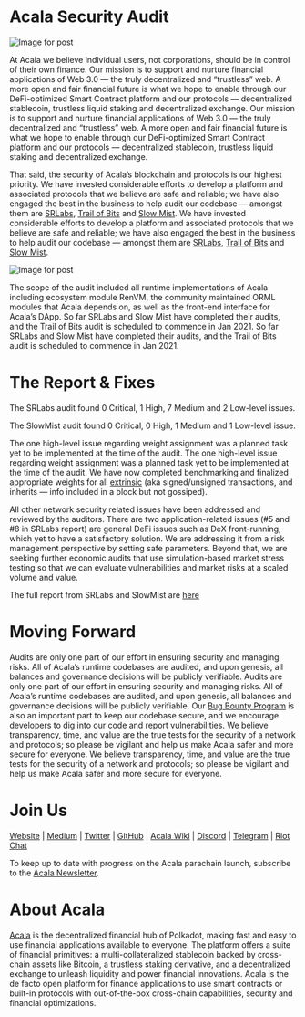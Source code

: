 # Acala Security Audit

![Image for post](https://miro.medium.com/max/8000/1*yhydywHe1k2421hd6xqhFQ.jpeg)

At Acala we believe individual users, not corporations, should be in control of their own finance. Our mission is to support and nurture financial applications of Web 3.0 — the truly decentralized and “trustless” web. A more open and fair financial future is what we hope to enable through our DeFi-optimized Smart Contract platform and our protocols — decentralized stablecoin, trustless liquid staking and decentralized exchange. Our mission is to support and nurture financial applications of Web 3.0 — the truly decentralized and “trustless” web. A more open and fair financial future is what we hope to enable through our DeFi-optimized Smart Contract platform and our protocols — decentralized stablecoin, trustless liquid staking and decentralized exchange.

That said, the security of Acala’s blockchain and protocols is our highest priority. We have invested considerable efforts to develop a platform and associated protocols that we believe are safe and reliable; we have also engaged the best in the business to help audit our codebase — amongst them are [SRLabs](https://srlabs.de/), [Trail of Bits](https://www.trailofbits.com/) and [Slow Mist](https://www.slowmist.com/en/). We have invested considerable efforts to develop a platform and associated protocols that we believe are safe and reliable; we have also engaged the best in the business to help audit our codebase — amongst them are [SRLabs](https://srlabs.de/), [Trail of Bits](https://www.trailofbits.com/) and [Slow Mist](https://www.slowmist.com/en/).

![Image for post](https://miro.medium.com/max/1730/1*hKvzkJVXDmSA9OU7NhFLuA.jpeg)

The scope of the audit included all runtime implementations of Acala including ecosystem module RenVM, the community maintained ORML modules that Acala depends on, as well as the front-end interface for Acala’s DApp. So far SRLabs and Slow Mist have completed their audits, and the Trail of Bits audit is scheduled to commence in Jan 2021. So far SRLabs and Slow Mist have completed their audits, and the Trail of Bits audit is scheduled to commence in Jan 2021.

# The Report & Fixes

The SRLabs audit found 0 Critical, 1 High, 7 Medium and 2 Low-level issues.

The SlowMist audit found 0 Critical, 0 High, 1 Medium and 1 Low-level issue.

The one high-level issue regarding weight assignment was a planned task yet to be implemented at the time of the audit. The one high-level issue regarding weight assignment was a planned task yet to be implemented at the time of the audit. We have now completed benchmarking and finalized appropriate weights for all [extrinsic](https://substrate.dev/docs/en/knowledgebase/learn-substrate/extrinsics) (aka signed/unsigned transactions, and inherits — info included in a block but not gossiped).

All other network security related issues have been addressed and reviewed by the auditors. There are two application-related issues (#5 and #8 in SRLabs report) are general DeFi issues such as DeX front-running, which yet to have a satisfactory solution. We are addressing it from a risk management perspective by setting safe parameters. Beyond that, we are seeking further economic audits that use simulation-based market stress testing so that we can evaluate vulnerabilities and market risks at a scaled volume and value.

The full report from SRLabs and SlowMist are [here](https://github.com/AcalaNetwork/Acala/tree/master/audit)

# Moving Forward

Audits are only one part of our effort in ensuring security and managing risks. All of Acala’s runtime codebases are audited, and upon genesis, all balances and governance decisions will be publicly verifiable. Audits are only one part of our effort in ensuring security and managing risks. All of Acala’s runtime codebases are audited, and upon genesis, all balances and governance decisions will be publicly verifiable. Our [Bug Bounty Program](https://github.com/AcalaNetwork/Acala/wiki/W.-Contribution-&-Rewards#runtime-bug-bounty) is also an important part to keep our codebase secure, and we encourage developers to dig into our code and report vulnerabilities. We believe transparency, time, and value are the true tests for the security of a network and protocols; so please be vigilant and help us make Acala safer and more secure for everyone. We believe transparency, time, and value are the true tests for the security of a network and protocols; so please be vigilant and help us make Acala safer and more secure for everyone.

# Join Us

[Website](https://acala.network/) | [Medium](https://medium.com/acalanetwork) | [Twitter](https://twitter.com/AcalaNetwork) | [GitHub](https://github.com/AcalaNetwork/Acala) | [Acala Wiki](https://github.com/AcalaNetwork/Acala/wiki) | [Discord](https://discord.gg/vdbFVCH) | [Telegram](https://t.me/acalaofficial) | [Riot Chat](https://riot.im/app/#/room/#acala:matrix.org)

To keep up to date with progress on the Acala parachain launch, subscribe to the [Acala Newsletter](https://share.hsforms.com/1X9RxkXk-R62I0VNbATaDXw4h8qc).

# About Acala

[Acala](http://acala.network/) is the decentralized financial hub of Polkadot, making fast and easy to use financial applications available to everyone. The platform offers a suite of financial primitives: a multi-collateralized stablecoin backed by cross-chain assets like Bitcoin, a trustless staking derivative, and a decentralized exchange to unleash liquidity and power financial innovations. Acala is the de facto open platform for finance applications to use smart contracts or built-in protocols with out-of-the-box cross-chain capabilities, security and financial optimizations.
